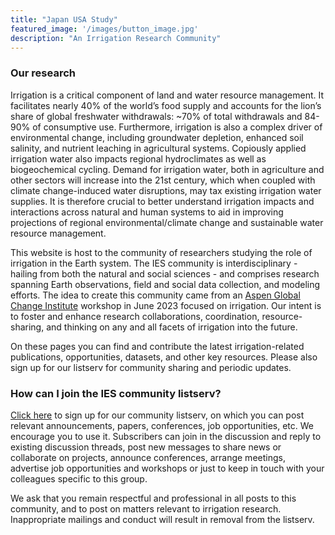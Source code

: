 ```yaml
---
title: "Japan USA Study"
featured_image: '/images/button_image.jpg'
description: "An Irrigation Research Community"
---
```


### Our research

Irrigation is a critical component of land and water resource management. It facilitates nearly 40% of the world’s food supply and accounts for the lion’s share of global freshwater withdrawals: ~70% of total withdrawals and 84-90% of consumptive use. Furthermore, irrigation is also a complex driver of environmental change, including groundwater depletion, enhanced soil salinity, and nutrient leaching in agricultural systems. Copiously applied irrigation water also impacts regional hydroclimates as well as biogeochemical cycling. Demand for irrigation water, both in agriculture and other sectors will increase into the 21st century, which when coupled with climate change-induced water disruptions, may tax existing irrigation water supplies. It is therefore crucial to better understand irrigation impacts and interactions across natural and human systems to aid in improving projections of regional environmental/climate change and sustainable water resource management.

This website is host to the community of researchers studying the role of irrigation in the Earth system. The IES community is interdisciplinary - hailing from both the natural and social sciences - and comprises research spanning Earth observations, field and social data collection, and modeling efforts. The idea to create this community came from an [Aspen Global Change Institute](https://www.agci.org/workshops/7014x0000002IxWAAU/irrigation-in-the-earth-system-priorities-for-data-modeling-and-cross-disciplinary-research) workshop in June 2023 focused on irrigation. Our intent is to foster and enhance research collaborations, coordination, resource-sharing, and thinking on any and all facets of irrigation into the future. 

On these pages you can find and contribute the latest irrigation-related publications, opportunities, datasets, and other key resources. Please also sign up for our listserv for community sharing and periodic updates.

### How can I join the IES community listserv?
[Click here](https://groups.google.com/g/irrigation-earth-system) to sign up for our community listserv, on which you can post relevant announcements, papers, conferences, job opportunities, etc. We encourage you to use it. Subscribers can join in the discussion and reply to existing discussion threads, post new messages to share news or collaborate on projects, announce conferences, arrange meetings, advertise job opportunities and workshops or just to keep in touch with your colleagues specific to this group. 

We ask that you remain respectful and professional in all posts to this community, and to post on matters relevant to irrigation research. Inappropriate mailings and conduct will result in removal from the listserv.

